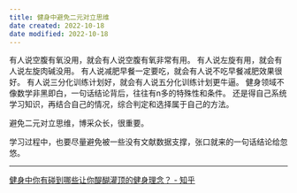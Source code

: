 ```yaml
---
title: 健身中避免二元对立思维
date created: 2022-10-18
date modified: 2022-10-18
---
```

有人说空腹有氧没用，就会有人说空腹有氧非常有用。
有人说左旋有用，就会有人说左旋肉碱没用。
有人说减肥早餐一定要吃，就会有人说不吃早餐减肥效果很好。
有人说三分化训练计划好，就会有人说五分化训练计划更牛逼。
健身领域不像数学非黑即白，一句话结论背后，往往有n多的特殊性和条件。
还是得自己系统学习知识，再结合自己的情况，综合判定和选择属于自己的方法。

避免二元对立思维，博采众长，很重要。

学习过程中，也要尽量避免被一些没有文献数据支撑，张口就来的一句话结论给忽悠。

---
[健身中你有碰到哪些让你醍醐灌顶的健身理念？ - 知乎](https://www.zhihu.com/question/436057757/answer/1723287342)